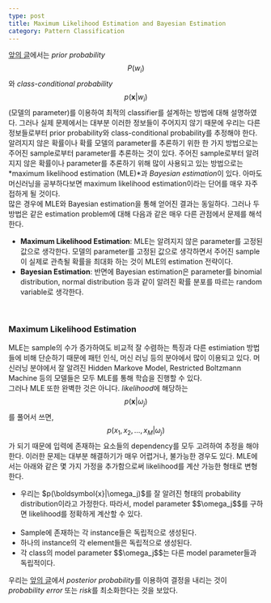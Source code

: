 ```yaml
---
type: post
title: Maximum Likelihood Estimation and Bayesian Estimation
category: Pattern Classification
---
```


<a href="https://ngs00.github.io/Bayesian-Decision-Theory/">앞의 글</a>에서는 *prior probability* $$P(w_i)$$와 *class-conditional probability* $$p(\boldsymbol{x}|w_i)$$ (모델의 parameter)를 이용하여 최적의 classifier를 설계하는 방법에 대해 설명하였다. 그러나 실제 문제에서는 대부분 이러한 정보들이 주어지지 않기 때문에 우리는 다른 정보들로부터 prior probability와 class-conditional probability를 추정해야 한다.
<br />
알려지지 않은 확률이나 확률 모델의 parameter를 추론하기 위한 한 가지 방법으로는 주어진 sample로부터 parameter를 추론하는 것이 있다. 주어진 sample로부터 알려지지 않은 확률이나 parameter를 추론하기 위해 많이 사용되고 있는 방법으로는 *maximum likelihood estimation (MLE)*과 *Bayesian estimation*이 있다. 아마도 머신러닝을 공부하다보면 maximum likelihood estimation이라는 단어를 매우 자주 접하게 될 것이다.
<br />
많은 경우에 MLE와 Bayesian estimation을 통해 얻어진 결과는 동일하다. 그러나 두 방법은 같은 estimation problem에 대해 다음과 같은 매우 다른 관점에서 문제를 해석한다.
*   **Maximum Likelihood Estimation**: MLE는 알려지지 않은 parameter를 고정된 값으로 생각한다. 모델의 parameter를 고정된 값으로 생각하면서 주어진 sample이 실제로 관측될 확률을 최대화 하는 것이 MLE의 estimation 전략이다.
*   **Bayesian Estimation**: 반면에 Bayesian estimation은 parameter를 binomial distribution, normal distribution 등과 같이 알려진 확률 분포를 따르는 random variable로 생각한다.
<br />

### Maximum Likelihood Estimation
MLE는 sample의 수가 증가하여도 비교적 잘 수렴하는 특징과 다른 estimiation 방법들에 비해 단순하기 때문에 패턴 인식, 머신 러닝 등의 분야에서 많이 이용되고 있다. 머신러닝 분야에서 잘 알려진 Hidden Markove Model, Restricted Boltzmann Machine 등의 모델들은 모두 MLE를 통해 학습을 진행할 수 있다.
<br />
그러나 MLE 또한 완벽한 것은 아니다. *likelihood*에 해당하는 $$p(\boldsymbol{x}|\omega_j)$$를 풀어서 쓰면, $$p(x_1, x_2, ..., x_M|\omega_j)$$가 되기 때문에 입력에 존재하는 요소들의 dependency를 모두 고려하여 추정을 해야 한다. 이러한 문제는 대부분 해결하기가 매우 어렵거나, 불가능한 경우도 있다. MLE에서는 아래와 같은 몇 가지 가정을 추가함으로써 likelihood를 계산 가능한 형태로 변형한다.
<ul>
    <li>우리는 $p(\boldsymbol{x}|\omega_j)$를 잘 알려진 형태의 probability distribution이라고 가정한다. 따라서, model parameter $$\omega_j$$를 구하면 likelihood를 정확하게 계산할 수 있다.</li>
    <li>Sample에 존재하는 각 instance들은 독립적으로 생성된다.</li>
    <li>하나의 instance의 각 element들은 독립적으로 생성된다.</li>
    <li>각 class의 model parameter $$\omega_j$$는 다른 model parameter들과 독립적이다.</li>
</ul>

우리는 <a href="https://ngs00.github.io/Bayesian-Decision-Theory/">앞의 글</a>에서 *posterior probability*를 이용하여 결정을 내리는 것이 *probability error* 또는 *risk*를 최소화한다는 것을 보았다. 

